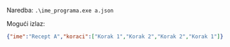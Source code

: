 Naredba: `.\ime_programa.exe a.json`

Mogući izlaz:
```JSON
{"ime":"Recept A","koraci":["Korak 1","Korak 2","Korak 2","Korak 1"]}
```
